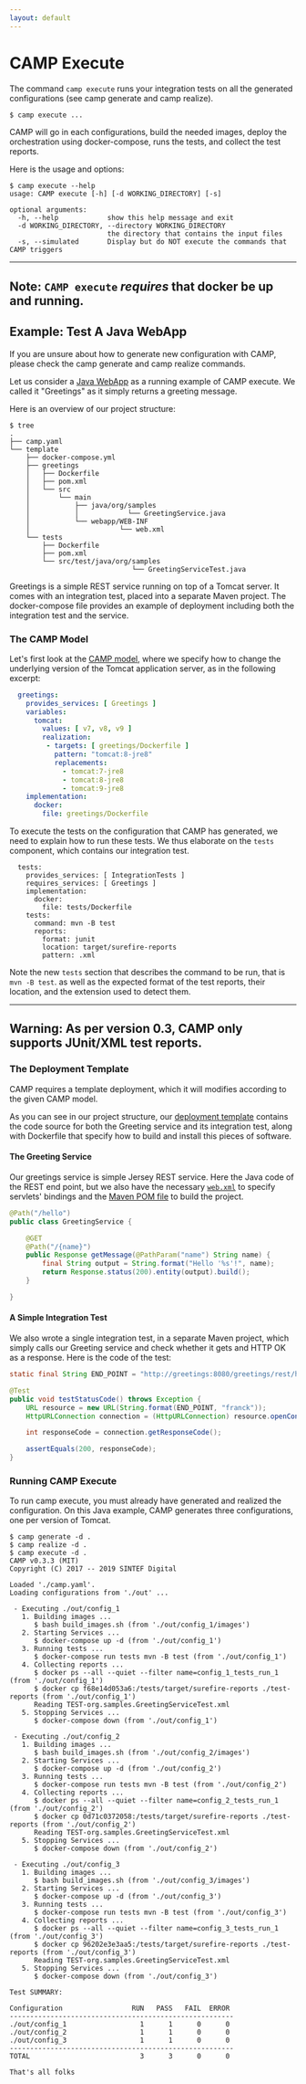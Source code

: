 ```yaml
---
layout: default
---
```


# CAMP Execute

The command `camp execute` runs your integration tests on all the
generated configurations (see camp generate and camp realize).


```bash
$ camp execute ...
```

CAMP will go in each configurations, build the needed images, deploy
the orchestration using docker-compose, runs the tests, and collect
the test reports.

Here is the usage and options:
```console
$ camp execute --help
usage: CAMP execute [-h] [-d WORKING_DIRECTORY] [-s]

optional arguments:
  -h, --help            show this help message and exit
  -d WORKING_DIRECTORY, --directory WORKING_DIRECTORY
                        the directory that contains the input files
  -s, --simulated       Display but do NOT execute the commands that CAMP triggers
```

---
**Note:** `CAMP execute` *requires* that docker be up and running.
---


## Example: Test A Java WebApp

If you are unsure about how to generate new configuration with CAMP,
please check the camp generate and camp realize commands.

Let us consider a [Java
WebApp](http://github.com/stamp-project/camp/samples/java) as a
running example of CAMP execute. We called it "Greetings" as
it simply returns a greeting message.

Here is an overview of our project structure:

```console
$ tree
.
├── camp.yaml
└── template
    ├── docker-compose.yml
    ├── greetings
    │   ├── Dockerfile
    │   ├── pom.xml
    │   └── src
    │       └── main
    │           ├── java/org/samples
    │           │            └── GreetingService.java
    │           └── webapp/WEB-INF
    │                      └── web.xml
    └── tests
        ├── Dockerfile
        ├── pom.xml
        └── src/test/java/org/samples
                              └── GreetingServiceTest.java
```

Greetings is a simple REST service running on top of a Tomcat
server. It comes with an integration test, placed into a separate
Maven project. The docker-compose file provides an example of
deployment including both the integration test and the service.

### The CAMP Model

Let's first look at the [CAMP
model](http://github.com/stamp-project/camp/samples/java/camp.yaml),
where we specify how to change the underlying version of the Tomcat
application server, as in the following excerpt:

```yaml
  greetings:
    provides_services: [ Greetings ]
    variables:
      tomcat:
        values: [ v7, v8, v9 ]
        realization:
         - targets: [ greetings/Dockerfile ]
           pattern: "tomcat:8-jre8"
           replacements:
             - tomcat:7-jre8
             - tomcat:8-jre8
             - tomcat:9-jre8
    implementation:
      docker:
        file: greetings/Dockerfile
```

To execute the tests on the configuration that CAMP has generated, we
need to explain how to run these tests. We thus elaborate on the
`tests` component, which contains our integration test.

```
  tests:
    provides_services: [ IntegrationTests ]
    requires_services: [ Greetings ]
    implementation:
      docker:
        file: tests/Dockerfile
    tests:
      command: mvn -B test
      reports:
        format: junit
        location: target/surefire-reports
        pattern: .xml
```

Note the new `tests` section that describes the command to be run,
that is `mvn -B test`. as well as the expected format of the test
reports, their location, and the extension used to detect them.

---
**Warning**: As per version 0.3, CAMP only supports JUnit/XML test
reports.
---


### The Deployment Template

CAMP requires a template deployment, which it will modifies according
to the given CAMP model.

As you can see in our project structure, our [deployment
template](http://github.com/stamp-project/camp/samples/java/template)
contains the code source for both the Greeting service and its
integration test, along with Dockerfile that specify how to build and
install this pieces of software.

#### The Greeting Service

Our greetings service is simple Jersey REST service. Here the Java
code of the REST end point, but we also have the necessary
[`web.xml`](http://github.com/stamp-project/camp/samples/java/template/greetings/src/main/webapp/WEB-INF/web.xml)
to specify servlets' bindings and the [Maven POM
file](http://github.com/stamp-project/camp/samples/java/template/greetings/pom.xml)
to build the project.

```java
@Path("/hello")
public class GreetingService {

    @GET
    @Path("/{name}")
    public Response getMessage(@PathParam("name") String name) {
        final String output = String.format("Hello '%s'!", name);
        return Response.status(200).entity(output).build();
    }

}
```

#### A Simple Integration Test

We also wrote a single integration test, in a separate Maven project,
which simply calls our Greeting service and check whether it gets and
HTTP OK as a response. Here is the code of the test:

```java
static final String END_POINT = "http://greetings:8080/greetings/rest/hello/%s";

@Test
public void testStatusCode() throws Exception {
    URL resource = new URL(String.format(END_POINT, "franck"));
    HttpURLConnection connection = (HttpURLConnection) resource.openConnection();

    int responseCode = connection.getResponseCode();

    assertEquals(200, responseCode);
}
```


### Running CAMP Execute

To run camp execute, you must already have generated and realized the
configuration. On this Java example, CAMP generates three
configurations, one per version of Tomcat.

```console
$ camp generate -d .
$ camp realize -d .
$ camp execute -d .
CAMP v0.3.3 (MIT)
Copyright (C) 2017 -- 2019 SINTEF Digital

Loaded './camp.yaml'.
Loading configurations from './out' ...

 - Executing ./out/config_1
   1. Building images ...
      $ bash build_images.sh (from './out/config_1/images')
   2. Starting Services ...
      $ docker-compose up -d (from './out/config_1')
   3. Running tests ...
      $ docker-compose run tests mvn -B test (from './out/config_1')
   4. Collecting reports ...
      $ docker ps --all --quiet --filter name=config_1_tests_run_1 (from './out/config_1')
      $ docker cp f68e14d053a6:/tests/target/surefire-reports ./test-reports (from './out/config_1')
      Reading TEST-org.samples.GreetingServiceTest.xml
   5. Stopping Services ...
      $ docker-compose down (from './out/config_1')

 - Executing ./out/config_2
   1. Building images ...
      $ bash build_images.sh (from './out/config_2/images')
   2. Starting Services ...
      $ docker-compose up -d (from './out/config_2')
   3. Running tests ...
      $ docker-compose run tests mvn -B test (from './out/config_2')
   4. Collecting reports ...
      $ docker ps --all --quiet --filter name=config_2_tests_run_1 (from './out/config_2')
      $ docker cp 0d71c0372058:/tests/target/surefire-reports ./test-reports (from './out/config_2')
      Reading TEST-org.samples.GreetingServiceTest.xml
   5. Stopping Services ...
      $ docker-compose down (from './out/config_2')

 - Executing ./out/config_3
   1. Building images ...
      $ bash build_images.sh (from './out/config_3/images')
   2. Starting Services ...
      $ docker-compose up -d (from './out/config_3')
   3. Running tests ...
      $ docker-compose run tests mvn -B test (from './out/config_3')
   4. Collecting reports ...
      $ docker ps --all --quiet --filter name=config_3_tests_run_1 (from './out/config_3')
      $ docker cp 96202e3e3aa5:/tests/target/surefire-reports ./test-reports (from './out/config_3')
      Reading TEST-org.samples.GreetingServiceTest.xml
   5. Stopping Services ...
      $ docker-compose down (from './out/config_3')

Test SUMMARY:

Configuration                 RUN   PASS   FAIL  ERROR
-------------------------------------------------------
./out/config_1                  1      1      0      0
./out/config_2                  1      1      0      0
./out/config_3                  1      1      0      0
-------------------------------------------------------
TOTAL                           3      3      0      0

That's all folks
```
